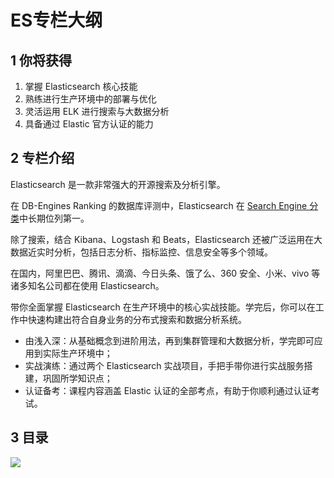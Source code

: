 # ES专栏大纲

## 1 你将获得

1. 掌握 Elasticsearch 核心技能
2. 熟练进行生产环境中的部署与优化
3. 灵活运用 ELK 进行搜索与大数据分析
4. 具备通过 Elastic 官方认证的能力

## 2 专栏介绍

Elasticsearch 是一款非常强大的开源搜索及分析引擎。

在 DB-Engines Ranking 的数据库评测中，Elasticsearch 在 [Search Engine 分类](https://db-engines.com/en/ranking/search+engine)中长期位列第一。

除了搜索，结合 Kibana、Logstash 和 Beats，Elasticsearch 还被广泛运用在大数据近实时分析，包括日志分析、指标监控、信息安全等多个领域。

在国内，阿里巴巴、腾讯、滴滴、今日头条、饿了么、360 安全、小米、vivo 等诸多知名公司都在使用 Elasticsearch。

带你全面掌握 Elasticsearch 在生产环境中的核心实战技能。学完后，你可以在工作中快速构建出符合自身业务的分布式搜索和数据分析系统。

- 由浅入深：从基础概念到进阶用法，再到集群管理和大数据分析，学完即可应用到实际生产环境中；
- 实战演练：通过两个 Elasticsearch 实战项目，手把手带你进行实战服务搭建，巩固所学知识点；
- 认证备考：课程内容涵盖 Elastic 认证的全部考点，有助于你顺利通过认证考试。

## 3 目录

![](https://codeselect.oss-cn-shanghai.aliyuncs.com/366cda6bf58fe0cf0783e9f3f60859bb.jpg)